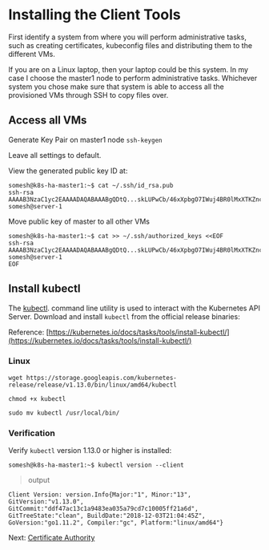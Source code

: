 # Installing the Client Tools

First identify a system from where you will perform administrative tasks, such as creating certificates, kubeconfig files and distributing them to the different VMs.

If you are on a Linux laptop, then your laptop could be this system. In my case I choose the master1 node to perform administrative tasks. Whichever system you chose make sure that system is able to access all the provisioned VMs through SSH to copy files over.

## Access all VMs

Generate Key Pair on master1 node
`ssh-keygen`

Leave all settings to default.

View the generated public key ID at:

```
somesh@k8s-ha-master1:~$ cat ~/.ssh/id_rsa.pub
ssh-rsa AAAAB3NzaC1yc2EAAAADAQABAAABgQDtQ...skLUPwCb/46xXpbgO7IWuj4BR0lMxXTKZnc= somesh@server-1
```

Move public key of master to all other VMs

```
somesh@k8s-ha-master1:~$ cat >> ~/.ssh/authorized_keys <<EOF
ssh-rsa AAAAB3NzaC1yc2EAAAADAQABAAABgQDtQ...skLUPwCb/46xXpbgO7IWuj4BR0lMxXTKZnc= somesh@server-1
EOF
```

## Install kubectl

The [kubectl](https://kubernetes.io/docs/tasks/tools/install-kubectl). command line utility is used to interact with the Kubernetes API Server. Download and install `kubectl` from the official release binaries:

Reference: [https://kubernetes.io/docs/tasks/tools/install-kubectl/](https://kubernetes.io/docs/tasks/tools/install-kubectl/)

### Linux

```
wget https://storage.googleapis.com/kubernetes-release/release/v1.13.0/bin/linux/amd64/kubectl
```

```
chmod +x kubectl
```

```
sudo mv kubectl /usr/local/bin/
```

### Verification

Verify `kubectl` version 1.13.0 or higher is installed:

```
somesh@k8s-ha-master1:~$ kubectl version --client
```

> output

```
Client Version: version.Info{Major:"1", Minor:"13", GitVersion:"v1.13.0", GitCommit:"ddf47ac13c1a9483ea035a79cd7c10005ff21a6d", GitTreeState:"clean", BuildDate:"2018-12-03T21:04:45Z", GoVersion:"go1.11.2", Compiler:"gc", Platform:"linux/amd64"}
```

Next: [Certificate Authority](04-certificate-authority.md)
